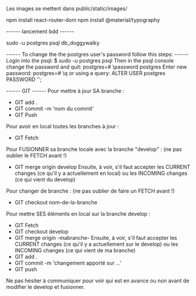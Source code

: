 Les images se mettent dans public/static/images/ 

npm install react-router-dom
npm install @material/typography

------ lancement bdd ------

sudo -u postgres psql db_doggywalky

------ To change the the postgres user's password follow this steps: ------
Login into the psql:
$ sudo -u postgres psql
Then in the psql console change the password and quit:
postgres=# \password postgres
Enter new password: <new-password>
postgres=# \q
or using a query:
ALTER USER postgres PASSWORD '<new-password>';


------ GIT ------
Pour mettre à jour SA branche : 
- GIT add .
- GIT commit -m 'nom du commit'
- GIT Push

Pour avoir en local toutes les branches à jour :
- GIT Fetch

Pour FUSIONNER sa branche locale avec la branche "develop" : (ne pas oublier le FETCH avant !)
- GIT merge origin develop
Ensuite, à voir, s'il faut accepter les CURRENT changes (ce qu'il y a actuellement en local) ou les INCOMING changes (ce qui vient du develop)

Pour changer de branche : (ne pas oublier de faire un FETCH avant !)
- GIT checkout nom-de-la-branche

Pour mettre SES éléments en local sur la branche develop : 
- GIT Fetch
- GIT checkout develop
- GIT merge origin -mabranche- 
Ensuite, à voir, s'il faut accepter les CURRENT changes (ce qu'il y a actuellement sur le develop) ou les INCOMING changes (ce qui vient de ma branche)
- GIT add .
- GIT commit -m 'changement apporté sur ...'
- GIT push

Ne pas hésiter à communiquer pour voir qui est en avance ou non avant de modifier le develop et fusionner.
